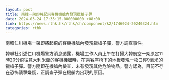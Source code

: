 ```yaml
---
layout: post
title: 南韓一架即將起飛客機機艙內發現獵槍子彈
date: 2024-03-24 17:35:15.000000000 +08:00
link: https://news.rthk.hk/rthk/ch/component/k2/1746024-20240324.htm
categories: rthk
---
```


南韓仁川機場一架即將起飛的客機機艙內發現獵槍子彈，警方調查事件。

韓聯社引述仁川機場警方消息透露，機場工作人員上午在打掃大韓航空一架原定11時20分飛往意大利米蘭的客機機艙時，在乘客座椅下的地板發現一枚口徑9毫米的獵槍子彈。警方隨即在機艙內檢查，未有發現其他危險物品。警方認為，目前不存在恐怖襲擊嫌疑，正調查子彈在機艙內出現的原因。
